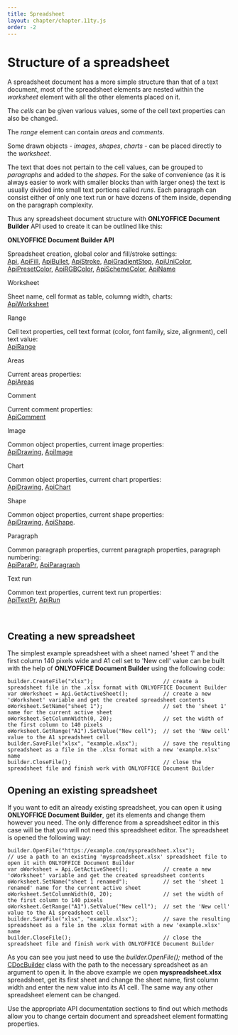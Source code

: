 ```yaml
---
title: Spreadsheet
layout: chapter/chapter.11ty.js
order: -2
---
```

# Structure of a spreadsheet

A spreadsheet document has a more simple structure than that of a text document, most of the spreadsheet elements are nested within the *worksheet* element with all the other elements placed on it.

The *cells* can be given various values, some of the cell text properties can also be changed.

The *range* element can contain *areas* and *comments*.

Some drawn objects - *images*, *shapes*, *charts* - can be placed directly to the *worksheet*.

The text that does not pertain to the cell values, can be grouped to *paragraphs* and added to the *shapes*. For the sake of convenience (as it is always easier to work with smaller blocks than with larger ones) the text is usually divided into small text portions called *runs*. Each paragraph can consist either of only one text run or have dozens of them inside, depending on the paragraph complexity.

Thus any spreadsheet document structure with **ONLYOFFICE Document Builder** API used to create it can be outlined like this:

**ONLYOFFICE Document Builder API**

Spreadsheet creation, global color and fill/stroke settings:\
[Api](/docbuilder/spreadsheetapi/api), [ApiFill](/docbuilder/spreadsheetapi/apifill), [ApiBullet](/docbuilder/spreadsheetapi/apibullet), [ApiStroke](/docbuilder/spreadsheetapi/apistroke), [ApiGradientStop](/docbuilder/spreadsheetapi/apigradientstop), [ApiUniColor](/docbuilder/spreadsheetapi/apiunicolor), [ApiPresetColor](/docbuilder/spreadsheetapi/apipresetcolor), [ApiRGBColor](/docbuilder/spreadsheetapi/apirgbcolor), [ApiSchemeColor](/docbuilder/spreadsheetapi/apischemecolor), [ApiName](/docbuilder/spreadsheetapi/apiname)

Worksheet

Sheet name, cell format as table, columng width, charts:\
[ApiWorksheet](/docbuilder/spreadsheetapi/apiworksheet)

Range

Cell text properties, cell text format (color, font family, size, alignment), cell text value:\
[ApiRange](/docbuilder/spreadsheetapi/apirange)

Areas

Current areas properties:\
[ApiAreas](/docbuilder/spreadsheetapi/apiareas)

Comment

Current comment properties:\
[ApiComment](/docbuilder/spreadsheetapi/apicomment)

Image

Common object properties, current image properties:\
[ApiDrawing](/docbuilder/spreadsheetapi/apidrawing), [ApiImage](/docbuilder/spreadsheetapi/apiimage)

Chart

Common object properties, current chart properties:\
[ApiDrawing](/docbuilder/spreadsheetapi/apidrawing), [ApiChart](/docbuilder/spreadsheetapi/apichart)

Shape

Common object properties, current shape properties:\
[ApiDrawing](/docbuilder/spreadsheetapi/apidrawing), [ApiShape](/docbuilder/spreadsheetapi/apishape).

Paragraph

Common paragraph properties, current paragraph properties, paragraph numbering:\
[ApiParaPr](/docbuilder/spreadsheetapi/apiparapr), [ApiParagraph](/docbuilder/spreadsheetapi/apiparagraph)

Text run

Common text properties, current text run properties:\
[ApiTextPr](/docbuilder/spreadsheetapi/apitextpr), [ApiRun](/docbuilder/spreadsheetapi/apirun)

 

## Creating a new spreadsheet

The simplest example spreadsheet with a sheet named 'sheet 1' and the first column 140 pixels wide and A1 cell set to 'New cell' value can be built with the help of **ONLYOFFICE Document Builder** using the following code:

```
builder.CreateFile("xlsx");                      // create a spreadsheet file in the .xlsx format with ONLYOFFICE Document Builder
var oWorksheet = Api.GetActiveSheet();           // create a new 'oWorksheet' variable and get the created spreadsheet contents
oWorksheet.SetName("sheet 1");                   // set the 'sheet 1' name for the current active sheet
oWorksheet.SetColumnWidth(0, 20);                // set the width of the first column to 140 pixels
oWorksheet.GetRange("A1").SetValue("New cell");  // set the 'New cell' value to the A1 spreadsheet cell
builder.SaveFile("xlsx", "example.xlsx");        // save the resulting spreadsheet as a file in the .xlsx format with a new 'example.xlsx' name
builder.CloseFile();                             // close the spreadsheet file and finish work with ONLYOFFICE Document Builder
```

## Opening an existing spreadsheet

If you want to edit an already existing spreadsheet, you can open it using **ONLYOFFICE Document Builder**, get its elements and change them however you need. The only difference from a spreadsheet editor in this case will be that you will not need this spreadsheet editor. The spreadsheet is opened the following way:

```
builder.OpenFile("https://example.com/myspreadsheet.xlsx");          // use a path to an existing 'myspreadsheet.xlsx' spreadsheet file to open it with ONLYOFFICE Document Builder
var oWorksheet = Api.GetActiveSheet();           // create a new 'oWorksheet' variable and get the created spreadsheet contents
oWorksheet.SetName("sheet 1 renamed");           // set the 'sheet 1 renamed' name for the current active sheet
oWorksheet.SetColumnWidth(0, 20);                // set the width of the first column to 140 pixels
oWorksheet.GetRange("A1").SetValue("New cell");  // set the 'New cell' value to the A1 spreadsheet cell
builder.SaveFile("xlsx", "example.xlsx");        // save the resulting spreadsheet as a file in the .xlsx format with a new 'example.xlsx' name
builder.CloseFile();                             // close the spreadsheet file and finish work with ONLYOFFICE Document Builder
```

As you can see you just need to use the *builder.OpenFile();* method of the [CDocBuilder](/docbuilder/integrationapi/cdocbuilder) class with the path to the necessary spreadsheet as an argument to open it. In the above example we open **myspreadsheet.xlsx** spreadsheet, get its first sheet and change the sheet name, first column width and enter the new value into its A1 cell. The same way any other spreadsheet element can be changed.

Use the appropriate API documentation sections to find out which methods allow you to change certain document and spreadsheet element formatting properties.
